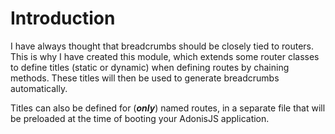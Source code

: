 # Introduction

I have always thought that breadcrumbs should be closely tied to routers. This is why I have created this module, which extends some router classes to define titles (static or dynamic) when defining routes by chaining methods. These titles will then be used to generate breadcrumbs automatically.

Titles can also be defined for (**_only_**) named routes, in a separate file that will be preloaded at the time of booting your AdonisJS application.

